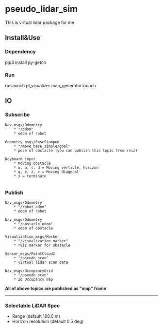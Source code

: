 # pseudo_lidar_sim

This is virtual lidar package for me





## Install&Use

### Dependency
pip3 install py-getch

### Run
roslaunch pl_visualizer map_generator.launch


## IO

### Subscribe

```
Nav_msgs/Odometry 
    * "/odom"
    * odom of robot

Geometry_msgs/PoseStamped
    * "/move_base_simple/goal"
    * pose of obstacle (you can publish this topic from rviz)
    
Keyboard input
    * Moving obstacle
    * w, a, s, d = Moving verticle, horizon    
    * q, e, z, c = Moving diagonal
    * x = terminate
    
```



### Publish

```
Nav_msgs/Odometry
    * "/robot_odom"
    * odom of robot

Nav_msgs/Odometry
    * "/obstacle_odom"
    * odom of obstacle

Visualization_msgs/Marker
    * "/visualization_marker"
    * rviz marker for obstacle

Sensor_msgs/PointCloud2
    * "/pseudo_scan"
    * virtual lidar scan data

Nav_msgs/OccupancyGrid
    * "/pseudo_scan"
    * 2d Occupancy map
```

**All of above topics are published as "map" frame**



---


### Selectable LiDAR Spec
- Range                 (default 100.0 m)
- Horizon resolution    (default 0.5 deg)